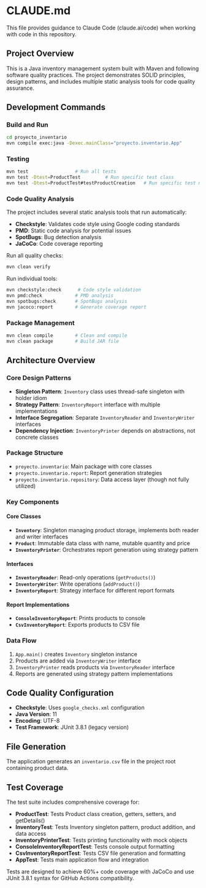 # CLAUDE.md

This file provides guidance to Claude Code (claude.ai/code) when working with code in this repository.

## Project Overview
This is a Java inventory management system built with Maven and following software quality practices. The project demonstrates SOLID principles, design patterns, and includes multiple static analysis tools for code quality assurance.

## Development Commands

### Build and Run
```bash
cd proyecto_inventario
mvn compile exec:java -Dexec.mainClass="proyecto.inventario.App"
```

### Testing
```bash
mvn test                 # Run all tests
mvn test -Dtest=ProductTest         # Run specific test class
mvn test -Dtest=ProductTest#testProductCreation   # Run specific test method
```

### Code Quality Analysis
The project includes several static analysis tools that run automatically:
- **Checkstyle**: Validates code style using Google coding standards
- **PMD**: Static code analysis for potential issues
- **SpotBugs**: Bug detection analysis
- **JaCoCo**: Code coverage reporting

Run all quality checks:
```bash
mvn clean verify
```

Run individual tools:
```bash
mvn checkstyle:check      # Code style validation
mvn pmd:check            # PMD analysis
mvn spotbugs:check       # SpotBugs analysis
mvn jacoco:report        # Generate coverage report
```

### Package Management
```bash
mvn clean compile        # Clean and compile
mvn clean package        # Build JAR file
```

## Architecture Overview

### Core Design Patterns
- **Singleton Pattern**: `Inventory` class uses thread-safe singleton with holder idiom
- **Strategy Pattern**: `InventoryReport` interface with multiple implementations
- **Interface Segregation**: Separate `InventoryReader` and `InventoryWriter` interfaces
- **Dependency Injection**: `InventoryPrinter` depends on abstractions, not concrete classes

### Package Structure
- `proyecto.inventario`: Main package with core classes
- `proyecto.inventario.report`: Report generation strategies
- `proyecto.inventario.repository`: Data access layer (though not fully utilized)

### Key Components

#### Core Classes
- **`Inventory`**: Singleton managing product storage, implements both reader and writer interfaces
- **`Product`**: Immutable data class with name, mutable quantity and price
- **`InventoryPrinter`**: Orchestrates report generation using strategy pattern

#### Interfaces
- **`InventoryReader`**: Read-only operations (`getProducts()`)
- **`InventoryWriter`**: Write operations (`addProduct()`)
- **`InventoryReport`**: Strategy interface for different report formats

#### Report Implementations
- **`ConsoleInventoryReport`**: Prints products to console
- **`CsvInventoryReport`**: Exports products to CSV file

### Data Flow
1. `App.main()` creates `Inventory` singleton instance
2. Products are added via `InventoryWriter` interface
3. `InventoryPrinter` reads products via `InventoryReader` interface
4. Reports are generated using strategy pattern implementations

## Code Quality Configuration
- **Checkstyle**: Uses `google_checks.xml` configuration
- **Java Version**: 11
- **Encoding**: UTF-8
- **Test Framework**: JUnit 3.8.1 (legacy version)

## File Generation
The application generates an `inventario.csv` file in the project root containing product data.

## Test Coverage
The test suite includes comprehensive coverage for:
- **ProductTest**: Tests Product class creation, getters, setters, and getDetails()
- **InventoryTest**: Tests Inventory singleton pattern, product addition, and data access
- **InventoryPrinterTest**: Tests printing functionality with mock objects
- **ConsoleInventoryReportTest**: Tests console output formatting
- **CsvInventoryReportTest**: Tests CSV file generation and formatting  
- **AppTest**: Tests main application flow and integration

Tests are designed to achieve 60%+ code coverage with JaCoCo and use JUnit 3.8.1 syntax for GitHub Actions compatibility.